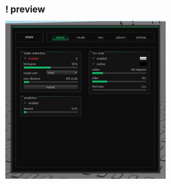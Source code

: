 # ! preview
![a](https://raw.githubusercontent.com/bigdanix/elegant-ui-libs/refs/heads/main/!%20images/utopia.png)
